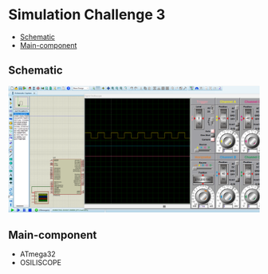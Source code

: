 # Simulation Challenge 3
- [Schematic](#Schematic)
- [Main-component](#Main-component)


## Schematic

<img src="https://github.com/HESHAM47GAMAL/Embedded_sysytem_project_learn/blob/main/Interface_P1/3.Timers/Proteus_simulation/9.Challenge3/Schematic.png">


## Main-component

- ATmega32
- OSILISCOPE


